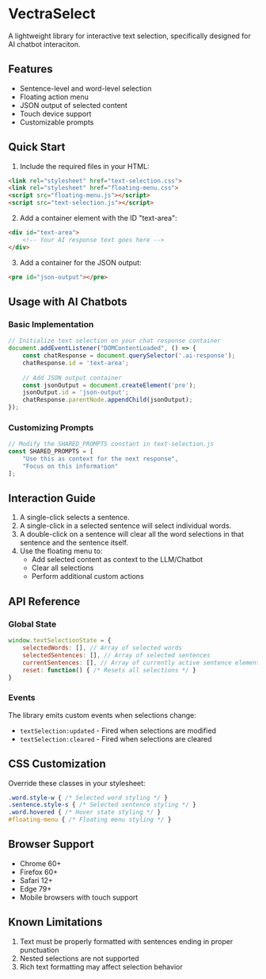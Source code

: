 # VectraSelect
A lightweight library for interactive text selection, specifically designed for AI chatbot interaciton.

## Features
- Sentence-level and word-level selection
- Floating action menu
- JSON output of selected content
- Touch device support
- Customizable prompts

## Quick Start

1. Include the required files in your HTML:
```html
<link rel="stylesheet" href="text-selection.css">
<link rel="stylesheet" href="floating-menu.css">
<script src="floating-menu.js"></script>
<script src="text-selection.js"></script>
```

2. Add a container element with the ID "text-area":
```html
<div id="text-area">
    <!-- Your AI response text goes here -->
</div>
```

3. Add a container for the JSON output:
```html
<pre id="json-output"></pre>
```

## Usage with AI Chatbots

### Basic Implementation
```javascript
// Initialize text selection on your chat response container
document.addEventListener("DOMContentLoaded", () => {
    const chatResponse = document.querySelector('.ai-response');
    chatResponse.id = 'text-area';
    
    // Add JSON output container
    const jsonOutput = document.createElement('pre');
    jsonOutput.id = 'json-output';
    chatResponse.parentNode.appendChild(jsonOutput);
});
```

### Customizing Prompts
```javascript
// Modify the SHARED_PROMPTS constant in text-selection.js
const SHARED_PROMPTS = [
    "Use this as context for the next response",
    "Focus on this information"
];
```

## Interaction Guide
1. A single-click selects a sentence.
2. A single-click in a selected sentence will select individual words.
3. A double-click on a sentence will clear all the word selections in that sentence and the sentence itself.
4. Use the floating menu to:
   - Add selected content as context to the LLM/Chatbot
   - Clear all selections
   - Perform additional custom actions

## API Reference

### Global State
```javascript
window.textSelectionState = {
    selectedWords: [], // Array of selected words
    selectedSentences: [], // Array of selected sentences
    currentSentences: [], // Array of currently active sentence elements
    reset: function() { /* Resets all selections */ }
}
```

### Events
The library emits custom events when selections change:
- `textSelection:updated` - Fired when selections are modified
- `textSelection:cleared` - Fired when selections are cleared

## CSS Customization
Override these classes in your stylesheet:
```css
.word.style-w { /* Selected word styling */ }
.sentence.style-s { /* Selected sentence styling */ }
.word.hovered { /* Hover state styling */ }
#floating-menu { /* Floating menu styling */ }
```

## Browser Support
- Chrome 60+
- Firefox 60+
- Safari 12+
- Edge 79+
- Mobile browsers with touch support

## Known Limitations
1. Text must be properly formatted with sentences ending in proper punctuation
2. Nested selections are not supported
3. Rich text formatting may affect selection behavior

